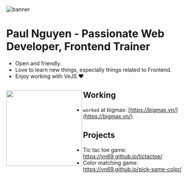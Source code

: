 ![banner](https://skywell.software/wp-content/uploads/2019/01/javascript-vs-html-vs-css-1024x683.jpg)

# Paul Nguyen - Passionate Web Developer, Frontend Trainer

- Open and friendly.
- Love to learn new things, especially things related to Frontend.
- Enjoy working with VeJS ❤

## Working <a href="https://github.com/paulnguyen-mn"><img align="left" width="auto" height="200" src="https://res.cloudinary.com/kimwy/image/upload/v1598840300/easyfrontend/programming_hgngx9.png"></a>

- `worked` at bigmax: [https://bigmax.vn/](https://bigmax.vn/)

## Projects

- Tic tac toe game: https://vn69.github.io/tictactoe/
- Color matching game: https://vn69.github.io/pick-same-color/

